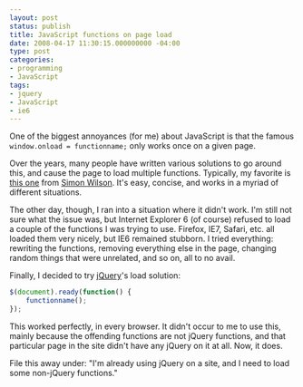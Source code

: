 ```yaml
---
layout: post
status: publish
title: JavaScript functions on page load
date: 2008-04-17 11:30:15.000000000 -04:00
type: post
categories:
- programming
- JavaScript
tags:
- jquery
- JavaScript
- ie6
---
```

One of the biggest annoyances (for me) about JavaScript is that the famous `window.onload = functionname;` only works once on a given page.

Over the years, many people have written various solutions to go around this, and cause the page to load multiple functions. Typically, my favorite is <a href="http://simonwillison.net/2004/May/26/addLoadEvent/">this one</a> from <a href="http://simonwillison.net/">Simon Wilson</a>. It's easy, concise, and works in a myriad of different situations.

The other day, though, I ran into a situation where it didn't work. I'm still not sure what the issue was, but Internet Explorer 6 (of course) refused to load a couple of the functions I was trying to use. Firefox, IE7, Safari, etc. all loaded them very nicely, but IE6 remained stubborn. I tried everything: rewriting the functions, removing everything else in the page, changing random things that were unrelated, and so on, all to no avail.

Finally, I decided to try <a href="http://jquery.com">jQuery</a>'s load solution:

~~~~ javascript
$(document).ready(function() {
    functionname();
});
~~~~

This worked perfectly, in every browser. It didn't occur to me to use this, mainly because the offending functions are not jQuery functions, and that particular page in the site didn't have any jQuery on it at all. Now, it does.

File this away under: "I'm already using jQuery on a site, and I need to load some non-jQuery functions."

